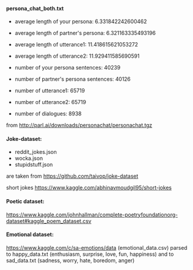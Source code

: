 #### persona_chat_both.txt

* average length of  your persona:  6.331842242600462
* average length of partner's persona:  6.321163335493196
* average length of  utterance1:  11.418615621053272
* average length of  utterance2:  11.929411585690591


* number of your persona sentences:  40239
* number of partner's  persona sentences:  40126
* number of utterance1:  65719
* number of utterance2:  65719


* number of dialogues: 8938
 
from http://parl.ai/downloads/personachat/personachat.tgz 
 
#### Joke-dataset: 
* reddit_jokes.json
* wocka.json
* stupidstuff.json

are taken from 
https://github.com/taivop/joke-dataset

short jokes
https://www.kaggle.com/abhinavmoudgil95/short-jokes

#### Poetic dataset:
https://www.kaggle.com/johnhallman/complete-poetryfoundationorg-dataset#kaggle_poem_dataset.csv

#### Emotional dataset:
https://www.kaggle.com/c/sa-emotions/data
(emotional_data.csv)
parsed to happy_data.txt (enthusiasm, surprise, love, fun, happiness)
and to sad_data.txt (sadness, worry, hate, boredom, anger)
